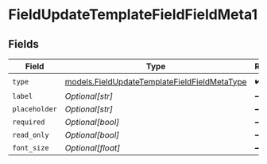 # FieldUpdateTemplateFieldFieldMeta1


## Fields

| Field                                                                                              | Type                                                                                               | Required                                                                                           | Description                                                                                        |
| -------------------------------------------------------------------------------------------------- | -------------------------------------------------------------------------------------------------- | -------------------------------------------------------------------------------------------------- | -------------------------------------------------------------------------------------------------- |
| `type`                                                                                             | [models.FieldUpdateTemplateFieldFieldMetaType](../models/fieldupdatetemplatefieldfieldmetatype.md) | :heavy_check_mark:                                                                                 | N/A                                                                                                |
| `label`                                                                                            | *Optional[str]*                                                                                    | :heavy_minus_sign:                                                                                 | N/A                                                                                                |
| `placeholder`                                                                                      | *Optional[str]*                                                                                    | :heavy_minus_sign:                                                                                 | N/A                                                                                                |
| `required`                                                                                         | *Optional[bool]*                                                                                   | :heavy_minus_sign:                                                                                 | N/A                                                                                                |
| `read_only`                                                                                        | *Optional[bool]*                                                                                   | :heavy_minus_sign:                                                                                 | N/A                                                                                                |
| `font_size`                                                                                        | *Optional[float]*                                                                                  | :heavy_minus_sign:                                                                                 | N/A                                                                                                |
